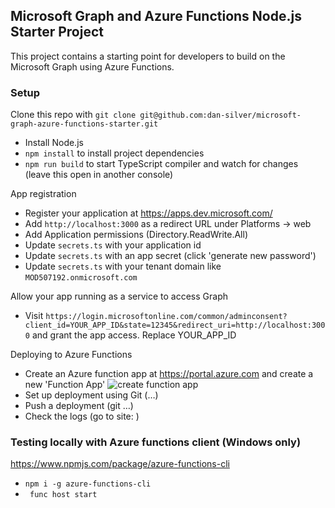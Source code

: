 ## Microsoft Graph and Azure Functions Node.js Starter Project

This project contains a starting point for developers to build on the Microsoft Graph using Azure Functions.

### Setup
Clone this repo with `git clone git@github.com:dan-silver/microsoft-graph-azure-functions-starter.git`
* Install Node.js
* ```npm install``` to install project dependencies
* ``` npm run build ``` to start TypeScript compiler and watch for changes (leave this open in another console)

App registration

* Register your application at https://apps.dev.microsoft.com/
* Add `http://localhost:3000` as a redirect URL under Platforms -> web
* Add Application permissions (Directory.ReadWrite.All)
* Update `secrets.ts` with your application id
* Update `secrets.ts` with an app secret (click 'generate new password')
* Update `secrets.ts` with your tenant domain like `MOD507192.onmicrosoft.com`

Allow your app running as a service to access Graph

* Visit `https://login.microsoftonline.com/common/adminconsent?client_id=YOUR_APP_ID&state=12345&redirect_uri=http://localhost:3000` and grant the app access. Replace YOUR_APP_ID

Deploying to Azure Functions

* Create an Azure function app at https://portal.azure.com and create a new 'Function App'
![create function app](screenshots/create-function-app.png)
* Set up deployment using Git (…)
* Push a deployment (git …)
* Check the logs (go to site: )


### Testing locally with Azure functions client (Windows only)
https://www.npmjs.com/package/azure-functions-cli

* ```npm i -g azure-functions-cli```
* ``` func host start```